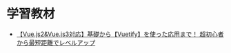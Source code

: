 # 学習教材
- [【Vue.js2&Vue.js3対応】基礎から【Vuetify】を使った応用まで！ 超初心者から最短距離でレベルアップ](https://www.udemy.com/course/vuejs-basic/)
